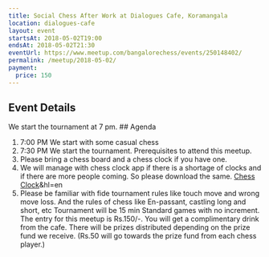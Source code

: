 ```yaml
---
title: Social Chess After Work at Dialogues Cafe, Koramangala
location: dialogues-cafe
layout: event
startsAt: 2018-05-02T19:00
endsAt: 2018-05-02T21:30
eventUrl: https://www.meetup.com/bangalorechess/events/250148402/
permalink: /meetup/2018-05-02/
payment:
  price: 150
---
```

## Event Details
We start the tournament at 7 pm. ## Agenda
1. 7:00 PM We start with some casual chess
1. 7:30 PM We start the tournament. Prerequisites to attend this meetup.
1. Please bring a chess board and a chess clock if you have one.
1. We will manage with chess clock app if there is a shortage of clocks and if there are more people coming. So please download the same. [Chess Clock](https://play.google.com/store/apps/details?id=com.chess.clock)&hl=en
1. Please be familiar with fide tournament rules like touch move and wrong move loss. And the rules of chess like En-passant, castling long and short, etc Tournament will be 15 min Standard games with no increment. The entry for this meetup is Rs.150/-. You will get a complimentary drink from the cafe.
There will be prizes distributed depending on the prize fund we receive. (Rs.50 will go towards the prize fund from each chess player.)

 
